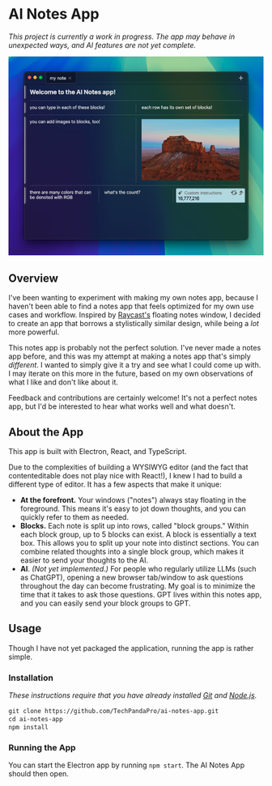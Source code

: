 # AI Notes App

_This project is currently a work in progress. The app may behave in unexpected ways, and AI features are not yet complete._

![Screenshot of example note](image.png)

## Overview

I've been wanting to experiment with making my own notes app, because I haven't been able to find a notes app that feels optimized for my own use cases and workflow. Inspired by [Raycast's](https://www.raycast.com/) floating notes window, I decided to create an app that borrows a stylistically similar design, while being a _lot_ more powerful.

This notes app is probably not the perfect solution. I've never made a notes app before, and this was my attempt at making a notes app that's simply _different_. I wanted to simply give it a try and see what I could come up with. I may iterate on this more in the future, based on my own observations of what I like and don't like about it.

Feedback and contributions are certainly welcome! It's not a perfect notes app, but I'd be interested to hear what works well and what doesn't.

## About the App

This app is built with Electron, React, and TypeScript.

Due to the complexities of building a WYSIWYG editor (and the fact that contenteditable does not play nice with React!), I knew I had to build a different type of editor. It has a few aspects that make it unique:

- **At the forefront.** Your windows ("notes") always stay floating in the foreground. This means it's easy to jot down thoughts, and you can quickly refer to them as needed.
- **Blocks.** Each note is split up into rows, called "block groups." Within each block group, up to 5 blocks can exist. A block is essentially a text box. This allows you to split up your note into distinct sections. You can combine related thoughts into a single block group, which makes it easier to send your thoughts to the AI.
- **AI**. _(Not yet implemented.)_ For people who regularly utilize LLMs (such as ChatGPT), opening a new browser tab/window to ask questions throughout the day can become frustrating. My goal is to minimize the time that it takes to ask those questions. GPT lives within this notes app, and you can easily send your block groups to GPT.

## Usage

Though I have not yet packaged the application, running the app is rather simple.

### Installation

_These instructions require that you have already installed [Git](https://git-scm.com/downloads) and [Node.js](https://nodejs.org/en/download/package-manager)._

```
git clone https://github.com/TechPandaPro/ai-notes-app.git
cd ai-notes-app
npm install
```

### Running the App

You can start the Electron app by running `npm start`. The AI Notes App should then open.
